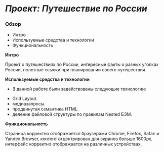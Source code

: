 # _Проект: Путешествие по России_

### Обзор
* Интро
* Используемые средства и технологии
* Функциональность

**Интро**

Проект о путешествиях по России, интересные факты о разных уголках России, полезные ссылки при планировании своего путешествия.

**Используемые средства и технологии**

* В данной работе были задействованы следующие технологии:
 - Grid Layout.
 - медиазапросы.
 - продвинутая семантика HTML.
 - деление файловой структуры по правилам Nested БЭМ.

**Функциональность**

Страница корректно отображается браузерами Chrome, Firefox,  Safari  и Yandex Browser, контент отцентрирован для экранов больше 1600px, интерфейс корректно отображается на различных устройствах.

